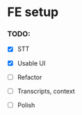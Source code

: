 # FE setup

### TODO:
- [x] STT
- [x] Usable UI
- [ ] Refactor
- [ ] Transcripts, context 
- [ ] Polish


